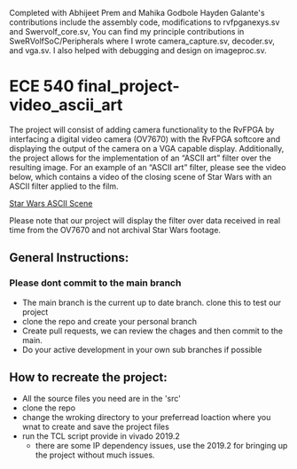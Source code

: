 Completed with Abhijeet Prem and Mahika Godbole
Hayden Galante's contributions include the assembly code, modifications to rvfpganexys.sv and Swervolf_core.sv, 
You can find my principle contributions in SweRVolfSoC/Peripherals where I wrote camera_capture.sv, decoder.sv, and vga.sv. I also helped with debugging and design on imageproc.sv.
# ECE 540 final_project-video_ascii_art


The project will consist of adding camera functionality to the RvFPGA by interfacing a digital video camera (OV7670) with the RvFPGA softcore and displaying the output of the camera on a VGA capable display. Additionally, the project allows for the implementation of an “ASCII art” filter over the resulting image.
For an example of an “ASCII art” filter, please see the video below, which contains a video of the closing scene of Star Wars with an ASCII filter applied to the film.

[Star Wars ASCII Scene](https://www.youtube.com/watch?v=oIu5un8mIcI)

Please note that our project will display the filter over data received in real time from the OV7670 and not archival Star Wars footage.


## General Instructions:

  ### Please dont commit to the main branch
  * The main branch is the current up to date branch. clone this to test our project
  * clone the repo and create your personal branch
  * Create pull requests, we can review the chages and then commit to the main.
  * Do your active development in your own sub branches if possible
  
## How to recreate the project: <under development>

  * All the source files you need are in the 'src'
  * clone the repo
  * change the wroking directory to your preferread loaction where you wnat to create and save the project files
  * run the TCL script provide in vivado 2019.2
    * there are some IP dependency issues, use the 2019.2 for bringing up the project without much issues.  


